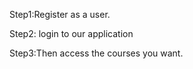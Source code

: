 Step1:Register as a user.


Step2: login to our application


Step3:Then access the courses you want.

